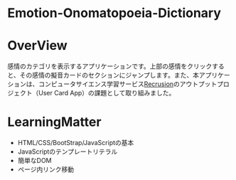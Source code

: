 # Emotion-Onomatopoeia-Dictionary

# OverView
感情のカテゴリを表示するアプリケーションです。上部の感情をクリックすると、その感情の擬音カードのセクションにジャンプします。また、本アプリケーションは、コンピュータサイエンス学習サービス[Recrusion](https://recursionist.io/)のアウトプットプロジェクト（User Card App）の課題として取り組みました。

# LearningMatter
* HTML/CSS/BootStrap/JavaScriptの基本
* JavaScriptのテンプレートリテラル
* 簡単なDOM
* ページ内リンク移動